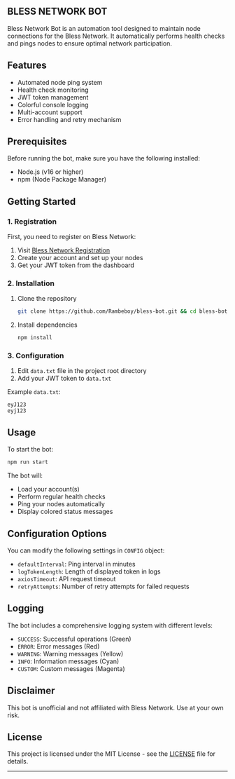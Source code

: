 ## BLESS NETWORK BOT

Bless Network Bot is an automation tool designed to maintain node connections for the Bless Network. It automatically performs health checks and pings nodes to ensure optimal network participation.

## Features

- Automated node ping system
- Health check monitoring
- JWT token management
- Colorful console logging
- Multi-account support
- Error handling and retry mechanism

## Prerequisites

Before running the bot, make sure you have the following installed:

- Node.js (v16 or higher)
- npm (Node Package Manager)

## Getting Started

### 1. Registration

First, you need to register on Bless Network:

1. Visit [Bless Network Registration](https://bless.network/dashboard)
2. Create your account and set up your nodes
3. Get your JWT token from the dashboard

### 2. Installation

1. Clone the repository
   ```bash
   git clone https://github.com/Rambeboy/bless-bot.git && cd bless-bot
   ```

2. Install dependencies
   ```bash
   npm install
   ```

### 3. Configuration

1. Edit `data.txt` file in the project root directory
2. Add your JWT token to `data.txt`

Example `data.txt`:

```
eyJ123
eyj123
```

## Usage

To start the bot:

```bash
npm run start
```

The bot will:

- Load your account(s)
- Perform regular health checks
- Ping your nodes automatically
- Display colored status messages

## Configuration Options

You can modify the following settings in `CONFIG` object:

- `defaultInterval`: Ping interval in minutes
- `logTokenLength`: Length of displayed token in logs
- `axiosTimeout`: API request timeout
- `retryAttempts`: Number of retry attempts for failed requests

## Logging

The bot includes a comprehensive logging system with different levels:

- `SUCCESS`: Successful operations (Green)
- `ERROR`: Error messages (Red)
- `WARNING`: Warning messages (Yellow)
- `INFO`: Information messages (Cyan)
- `CUSTOM`: Custom messages (Magenta)

## Disclaimer

This bot is unofficial and not affiliated with Bless Network. Use at your own risk.

## License

This project is licensed under the MIT License - see the [LICENSE](LICENSE) file for details.

---
